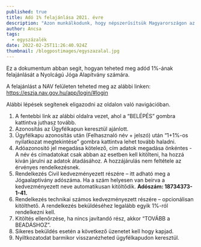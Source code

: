 ```yaml
---
published: true
title: Adó 1% felajánlása 2021. évre
description: "Azon munkálkodunk, hogy népszerűsítsük Magyarországon az astanga jóga hagyományát "
author: Ancsa
tags:
  - egyszázalék
date: 2022-02-25T11:26:40.924Z
thumbnail: /blogpostimages/egyszazalal.jpg
---
```


Ez a dokumentum abban segit, hogyan teheted meg adód 1%-ának felajánlását a Nyolcágú Jóga Alapítvány számára.

A felajánlást a NAV felületen teheted meg az alábbi linken: https://eszja.nav.gov.hu/app/login/#login

Alábbi lépések segítenek eligazodni az oldalon való navigációban.

1. A fentebbi link az alábbi oldalra vezet, ahol a “BELÉPÉS” gombra kattintva juthasz tovább.
2. Azonosítás az Ügyfélkapun keresztül ajánlott.
3. Ügyfélkapu azonosítás után (Felhasznaló név + jelszó) után “1+1%-os nyilatkozat megtekintése” gombra kattintva lehet tovább haladni.
4. Adóazonositó jel megadása kötelező, cím adatok megadása önkéntes - A név és címadatokat csak abban az esetben kell kitölteni, ha hozzá kíván járulni az adatok átadásához. A hozzájárulás nem feltétele az érvényes rendelkezésnek.
5. Rendelkezés Civil kedvezményezett részére – itt adható meg a Jógaalaptivány adószáma. Ha a szám helyesen van beirva a kedvezményezett neve automatikusan kitöltődik. **Adószám: 18734373-1-41.**
6. Rendelkezés technikai számos kedvezményezett részére – opcionálisan kitölthető. A rendelkezés beküldéséhez legalább egyik 1%-ról rendelkezni kell.
7. Kitöltés ellenőrzése, ha nincs javítandó rész, akkor “TOVÁBB a BEADÁSHOZ”.
8. Sikeres beküldés esetén a következő üzenetet kell hogy kapjad.
9. Nyiltkozatodat barmikor visszanézheted ügyfélkapudon keresztül.
